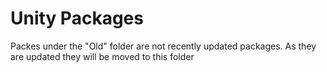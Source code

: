 # Unity Packages

Packes under the "Old" folder are not recently updated packages. As they are updated they will be moved to this folder